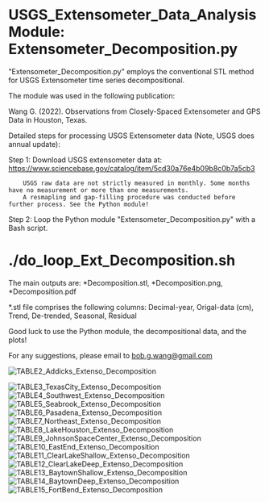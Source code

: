 # USGS_Extensometer_Data_Analysis Module: Extensometer_Decomposition.py

"Extensometer_Decomposition.py" employs the conventional STL method for USGS Extensometer time series decompositional.

The module was used in the following publication:

Wang G. (2022). Observations from Closely-Spaced Extensometer and GPS Data in Houston, Texas.

Detailed steps for processing USGS Extensometer data (Note, USGS does annual update):

Step 1: Download USGS extensometer data at: https://www.sciencebase.gov/catalog/item/5cd30a76e4b09b8c0b7a5cb3
        
        USGS raw data are not strictly measured in monthly. Some months have no measurement or more than one measurements.
        A resmapling and gap-filling procedure was conducted before further process. See the Python module!

Step 2: Loop the Python module "Extensometer_Decomposition.py" with a Bash script.
  #  ./do_loop_Ext_Decomposition.sh
  
 The main outputs are: *Decomposition.stl, *Decomposition.png, *Decomposition.pdf

*.stl file comprises the following columns: Decimal-year, Origal-data (cm), Trend, De-trended, Seasonal, Residual

Good luck to use the Python module, the decompositional data, and the plots! 

For any suggestions, please email to bob.g.wang@gmail.com


![TABLE2_Addicks_Extenso_Decomposition](https://user-images.githubusercontent.com/65426380/153273462-1fdb41b4-8f15-458a-9a1f-dc0421bf15d4.png)

![TABLE3_TexasCity_Extenso_Decomposition](https://user-images.githubusercontent.com/65426380/153273480-2e4a3e0a-e762-4c76-9251-cddefb9195ec.png)
![TABLE4_Southwest_Extenso_Decomposition](https://user-images.githubusercontent.com/65426380/153273496-dfe3608d-e26b-466e-a494-1c9c8f385abd.png)
![TABLE5_Seabrook_Extenso_Decomposition](https://user-images.githubusercontent.com/65426380/153273574-681436f3-95f8-4d8c-9571-2c41f70e9e3e.png)
![TABLE6_Pasadena_Extenso_Decomposition](https://user-images.githubusercontent.com/65426380/153273630-0f7d4d64-aa01-4169-b859-ed688f66a48e.png)
![TABLE7_Northeast_Extenso_Decomposition](https://user-images.githubusercontent.com/65426380/153273643-c04b6e2b-098b-46c3-9a03-30c717735883.png)
![TABLE8_LakeHouston_Extenso_Decomposition](https://user-images.githubusercontent.com/65426380/153273665-c12895f5-3294-4699-8850-3f4afc8bb86e.png)
![TABLE9_JohnsonSpaceCenter_Extenso_Decomposition](https://user-images.githubusercontent.com/65426380/153273679-a84ec91f-239c-435b-b137-8d90a39f3df2.png)
![TABLE10_EastEnd_Extenso_Decomposition](https://user-images.githubusercontent.com/65426380/153273698-f882b67f-ede1-4111-9cd2-a78d405592c5.png)
![TABLE11_ClearLakeShallow_Extenso_Decomposition](https://user-images.githubusercontent.com/65426380/153273737-a75c16ef-1b41-4fbb-a9ba-f01409e4ac53.png)
![TABLE12_ClearLakeDeep_Extenso_Decomposition](https://user-images.githubusercontent.com/65426380/153273749-5b8fa7be-224d-468c-a231-6daeafe9c34d.png)
![TABLE13_BaytownShallow_Extenso_Decomposition](https://user-images.githubusercontent.com/65426380/153273792-07de3575-3b40-45b9-869c-321bb7fc5090.png)
![TABLE14_BaytownDeep_Extenso_Decomposition](https://user-images.githubusercontent.com/65426380/153273812-e9a6a49c-8eec-481b-a670-999a0bf9974f.png)
![TABLE15_FortBend_Extenso_Decomposition](https://user-images.githubusercontent.com/65426380/153273844-abad1b7b-9df2-41b3-9ca0-849a3915050c.png)
